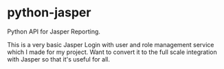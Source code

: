 # python-jasper
Python API for Jasper Reporting.

This is a very basic Jasper Login with user and role management service which I made for my project.
Want to convert it to the full scale integration with Jasper so that it's useful for all.
